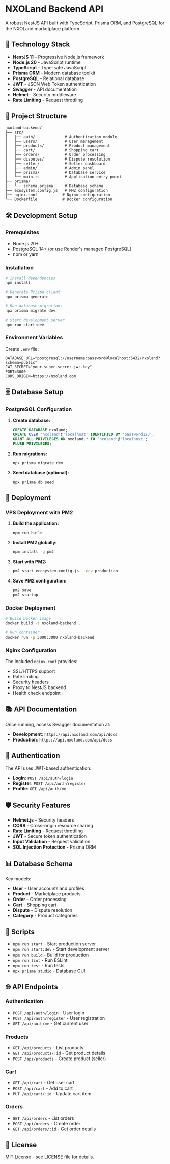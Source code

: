 # NXOLand Backend API

A robust NestJS API built with TypeScript, Prisma ORM, and PostgreSQL for the NXOLand marketplace platform.

## 🚀 Technology Stack

- **NestJS 11** - Progressive Node.js framework
- **Node.js 20** - JavaScript runtime
- **TypeScript** - Type-safe JavaScript
- **Prisma ORM** - Modern database toolkit
- **PostgreSQL** - Relational database
- **JWT** - JSON Web Token authentication
- **Swagger** - API documentation
- **Helmet** - Security middleware
- **Rate Limiting** - Request throttling

## 📁 Project Structure

```
nxoland-backend/
├── src/
│   ├── auth/             # Authentication module
│   ├── users/            # User management
│   ├── products/         # Product management
│   ├── cart/             # Shopping cart
│   ├── orders/           # Order processing
│   ├── disputes/         # Dispute resolution
│   ├── seller/           # Seller dashboard
│   ├── admin/            # Admin panel
│   ├── prisma/           # Database service
│   └── main.ts           # Application entry point
├── prisma/
│   └── schema.prisma     # Database schema
├── ecosystem.config.js   # PM2 configuration
├── nginx.conf           # Nginx configuration
└── Dockerfile           # Docker configuration
```

## 🛠️ Development Setup

### Prerequisites
- Node.js 20+
- PostgreSQL 14+ (or use Render's managed PostgreSQL)
- npm or yarn

### Installation

```bash
# Install dependencies
npm install

# Generate Prisma client
npx prisma generate

# Run database migrations
npx prisma migrate dev

# Start development server
npm run start:dev
```

### Environment Variables

Create `.env` file:
```env
DATABASE_URL="postgresql://username:password@localhost:5432/nxoland?schema=public"
JWT_SECRET="your-super-secret-jwt-key"
PORT=3000
CORS_ORIGIN=https://nxoland.com
```

## 🗄️ Database Setup

### PostgreSQL Configuration

1. **Create database:**
   ```sql
   CREATE DATABASE nxoland;
   CREATE USER 'nxoland'@'localhost' IDENTIFIED BY 'password123';
   GRANT ALL PRIVILEGES ON nxoland.* TO 'nxoland'@'localhost';
   FLUSH PRIVILEGES;
   ```

2. **Run migrations:**
   ```bash
   npx prisma migrate dev
   ```

3. **Seed database (optional):**
   ```bash
   npx prisma db seed
   ```

## 🚀 Deployment

### VPS Deployment with PM2

1. **Build the application:**
   ```bash
   npm run build
   ```

2. **Install PM2 globally:**
   ```bash
   npm install -g pm2
   ```

3. **Start with PM2:**
   ```bash
   pm2 start ecosystem.config.js --env production
   ```

4. **Save PM2 configuration:**
   ```bash
   pm2 save
   pm2 startup
   ```

### Docker Deployment

```bash
# Build Docker image
docker build -t nxoland-backend .

# Run container
docker run -p 3000:3000 nxoland-backend
```

### Nginx Configuration

The included `nginx.conf` provides:
- SSL/HTTPS support
- Rate limiting
- Security headers
- Proxy to NestJS backend
- Health check endpoint

## 📚 API Documentation

Once running, access Swagger documentation at:
- **Development**: `https://api.nxoland.com/api/docs`
- **Production**: `https://api.nxoland.com/api/docs`

## 🔐 Authentication

The API uses JWT-based authentication:
- **Login**: `POST /api/auth/login`
- **Register**: `POST /api/auth/register`
- **Profile**: `GET /api/auth/me`

## 🛡️ Security Features

- **Helmet.js** - Security headers
- **CORS** - Cross-origin resource sharing
- **Rate Limiting** - Request throttling
- **JWT** - Secure token authentication
- **Input Validation** - Request validation
- **SQL Injection Protection** - Prisma ORM

## 📊 Database Schema

Key models:
- **User** - User accounts and profiles
- **Product** - Marketplace products
- **Order** - Order processing
- **Cart** - Shopping cart
- **Dispute** - Dispute resolution
- **Category** - Product categories

## 🔧 Scripts

- `npm run start` - Start production server
- `npm run start:dev` - Start development server
- `npm run build` - Build for production
- `npm run lint` - Run ESLint
- `npm run test` - Run tests
- `npx prisma studio` - Database GUI

## 🌐 API Endpoints

### Authentication
- `POST /api/auth/login` - User login
- `POST /api/auth/register` - User registration
- `GET /api/auth/me` - Get current user

### Products
- `GET /api/products` - List products
- `GET /api/products/:id` - Get product details
- `POST /api/products` - Create product (seller)

### Cart
- `GET /api/cart` - Get user cart
- `POST /api/cart` - Add to cart
- `PUT /api/cart/:id` - Update cart item

### Orders
- `GET /api/orders` - List orders
- `POST /api/orders` - Create order
- `GET /api/orders/:id` - Get order details

## 📄 License

MIT License - see LICENSE file for details.
